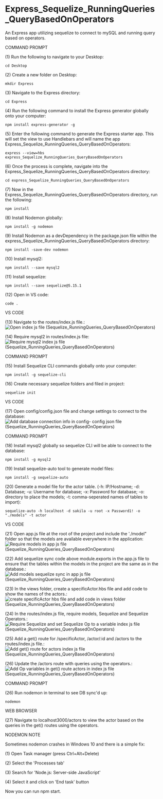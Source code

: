 # Express_Sequelize_RunningQueries_QueryBasedOnOperators
An Express app utilizing sequelize to connect to mySQL and running query based on operators.

COMMAND PROMPT

(1) Run the following to navigate to your Desktop: 

    cd Desktop

(2) Create a new folder on Desktop: 

    mkdir Express

(3) Navigate to the Express directory: 

    cd Express

(4) Run the following command to install the Express generator globally onto your computer: 

    npm install express-generator -g

(5) Enter the following command to generate the Express starter app. This will set the view to use Handlebars and will name the app Express_Sequelize_RunningQueries_QueryBasedOnOperators: 

    express --view=hbs express_Sequelize_RunningQueries_QueryBasedOnOperators

(6) Once the process is complete, navigate into the Express_Sequelize_RunningQueries_QueryBasedOnOperators directory: 

    cd express_Sequelize_RunningQueries_QueryBasedOnOperators
    
(7) Now in the Express_Sequelize_RunningQueries_QueryBasedOnOperators directory, run the following: 

    npm install

(8) Install Nodemon globally: 

    npm install -g nodemon
    
(9) Install Nodemon as a devDependency in the package.json file within the express_Sequelize_RunningQueries_QueryBasedOnOperators directory:

    npm install -save-dev nodemon
    
(10) Install mysql2:

    npm install --save mysql2

(11) Install sequelize: 

    npm install --save sequelize@5.15.1

(12) Open in VS code:

    code . 


VS CODE

(13) Navigate to the routes/index.js file.: ![Open index js file (Sequelize_RunningQueries_QueryBasedOnOperators)](https://user-images.githubusercontent.com/35668707/69394456-108ef780-0caa-11ea-81de-9b8088a6f01d.JPG)

(14) Require mysql2 in routes/index.js file: ![Require mysql2 index js file (Sequelize_RunningQueries_QueryBasedOnOperators)](https://user-images.githubusercontent.com/35668707/69394492-2997a880-0caa-11ea-867d-3e5ff3203a1d.JPG)


COMMAND PROMPT

(15) Install Sequelize CLI commands globally onto your computer: 

    npm install -g sequelize-cli

(16) Create necessary sequelize folders and filed in project:

    sequelize init
    

VS CODE

(17) Open config/config.json file and change settings to connect to the database: ![Add database connection info in config- config json file (Sequelize_RunningQueries_QueryBasedOnOperators)](https://user-images.githubusercontent.com/35668707/69394551-4d5aee80-0caa-11ea-841a-3ad6f15c42bc.JPG)

COMMAND PROMPT

(18) Install mysql2 globally so sequelize CLI will be able to connect to the database:

    npm install -g mysql2
    
(19) Install sequelize-auto tool to generate model files: 

    npm install -g sequelize-auto

(20) Generate a model file for the actor table. (-h: IP/Hostname; -d: Database; -u: Username for database; -x: Password for database; -o: directory to place the models; -t: comma-seperated names of tables to import):  

    sequelize-auto -h localhost -d sakila -u root -x Password1! -o "./models" -t actor
    
VS CODE

(21) Open app.js file at the root of the project and include the './model" folder so that the models are available everywhere in the application: ![Require models in app js file (Sequelize_RunningQueries_QueryBasedOnOperators)](https://user-images.githubusercontent.com/35668707/69394634-8bf0a900-0caa-11ea-8f9f-3983784128df.JPG)

(22) Add sequelize sync code above module.exports in the app.js file to ensure that the tables within the models in the project are the same as in the database.: ![Add models sequelize sync  in app js file (Sequelize_RunningQueries_QueryBasedOnOperators)](https://user-images.githubusercontent.com/35668707/69394671-adea2b80-0caa-11ea-839d-102a6bdf3dfc.JPG)

(23) In the views folder, create a specificActor.hbs file and add code to show the names of the actors.: ![create specificActor hbs file and add code in views folder (Sequelize_RunningQueries_QueryBasedOnOperators)](https://user-images.githubusercontent.com/35668707/69394712-cce8bd80-0caa-11ea-855d-fec6ab942be2.JPG)

(24) In the routes/index.js file, require models, Sequelize and Sequelize Operators.: ![Require Sequelize and set Sequelize Op to a variable index js file (Sequelize_RunningQueries_QueryBasedOnOperators)](https://user-images.githubusercontent.com/35668707/69394773-f9043e80-0caa-11ea-8a96-6dfb133a814e.JPG)

(25) Add a get() route for /specificActor, /actor/:id and /actors to the routes/index.js file.: ![Add get() route for actors index js file (Sequelize_RunningQueries_QueryBasedOnOperators)](https://user-images.githubusercontent.com/35668707/69394823-19cc9400-0cab-11ea-9704-d9886d44a3c8.JPG)

(26) Update the /actors route with queries using the operators.: ![Add Op variables in get() route actors in  index js file (Sequelize_RunningQueries_QueryBasedOnOperators)](https://user-images.githubusercontent.com/35668707/69394871-3d8fda00-0cab-11ea-8419-c23cfe3f7940.JPG)

COMMAND PROMPT

(26) Run nodemon in terminal to see DB sync'd up: 

    nodemon

WEB BROWSER

(27) Navigate to localhost3000/actors to view the actor based on the queries in the get() routes using the operators. 


NODEMON NOTE

Sometimes nodemon crashes in Windows 10 and there is a simple fix:

(1) Open Task manager (press Ctrl+Alt+Delete)

(2) Select the 'Processes tab'

(3) Search for 'Node.js: Server-side JavaScript'

(4) Select it and click on 'End task' button

Now you can run npm start.

